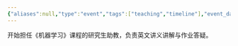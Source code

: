 ```yaml
---
{"aliases":null,"type":"event","tags":["teaching","timeline"],"event_date":"2022-06-15","event_title":"担任研究生教学助理","event_show":true,"dg-publish":true,"date created":"星期一, 七月 14日 2025, 1:12:58 下午","date modified":"星期一, 七月 14日 2025, 1:28:02 下午","permalink":"/timelines/2022-06-15-first-teaching/","dgPassFrontmatter":true}
---
```



开始担任《机器学习》课程的研究生助教，负责英文讲义讲解与作业答疑。

